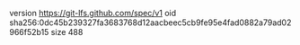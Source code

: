 version https://git-lfs.github.com/spec/v1
oid sha256:0dc45b239327fa3683768d12aacbeec5cb9fe95e4fad0882a79ad02966f52b15
size 488
